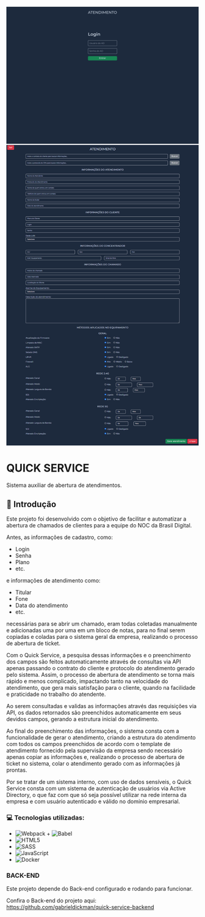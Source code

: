 ![image](https://github.com/gabrieldickman/quick-service-frontend/blob/master/src/img/login-screen.jpg)
![image](https://github.com/gabrieldickman/quick-service-frontend/blob/master/src/img/main-screen.jpg)

# QUICK SERVICE
Sistema auxiliar de abertura de atendimentos.

## 📌 Introdução
Este projeto foi desenvolvido com o objetivo de facilitar e automatizar a abertura de chamados de clientes para a equipe do NOC da Brasil Digital. <br>

Antes, as informações de cadastro, como: 

- Login
- Senha
- Plano
- etc.

e informações de atendimento como: 

- Titular
- Fone
- Data do atendimento
- etc.

necessárias para se abrir um chamado, eram todas coletadas manualmente e adicionadas uma por uma em um bloco de notas, para no final serem copiadas e coladas para o sistema geral da empresa, realizando o processo de abertura de ticket. 

Com o Quick Service, a pesquisa dessas informações e o preenchimento dos campos são feitos automaticamente através de consultas via API apenas passando o contrato do cliente e protocolo do atendimento gerado pelo sistema. Assim, o processo de abertura de atendimento se torna mais rápido e menos complicado, impactando tanto na velocidade do atendimento, que gera mais satisfação para o cliente, quando na facilidade e praticidade no trabalho do atendente.

Ao serem consultadas e validas as informações através das requisições via API, os dados retornados são preenchidos automaticamente em seus devidos campos, gerando a estrutura inicial do atendimento. 

Ao final do preenchimento das informações, o sistema consta com a funcionalidade de gerar o atendimento, criando a estrutura do atendimento com todos os campos preenchidos de acordo com o template de atendimento fornecido pela supervisão da empresa sendo necessário apenas copiar as informações e, realizando o processo de abertura de ticket no sistema, colar o atendimento gerado com as informações já prontas.

Por se tratar de um sistema interno, com uso de dados sensíveis, o Quick Service consta com um sistema de autenticação de usuários via Active Directory, o que faz com que só seja possível utilizar na rede interna da empresa e com usuário autenticado e válido no domínio empresarial. 

### 💻 Tecnologias utilizadas:

- ![Webpack](https://img.shields.io/badge/webpack-%238DD6F9.svg?style=for-the-badge&logo=webpack&logoColor=black) + ![Babel](https://img.shields.io/badge/Babel-F9DC3e?style=for-the-badge&logo=babel&logoColor=black) 
- ![HTML5](https://img.shields.io/badge/html5-%23E34F26.svg?style=for-the-badge&logo=html5&logoColor=white) 
- ![SASS](https://img.shields.io/badge/SASS-hotpink.svg?style=for-the-badge&logo=SASS&logoColor=white)
- ![JavaScript](https://img.shields.io/badge/javascript-%23323330.svg?style=for-the-badge&logo=javascript&logoColor=%23F7DF1E) 
- ![Docker](https://img.shields.io/badge/docker-%230db7ed.svg?style=for-the-badge&logo=docker&logoColor=white) 

### BACK-END
Este projeto depende do Back-end configurado e rodando para funcionar.

Confira o Back-end do projeto aqui: https://github.com/gabrieldickman/quick-service-backend
